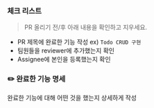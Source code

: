### 체크 리스트
> PR 올리기 전/후 아래 내용을 확인하고 지우세요.
 * PR 제목에 완료한 기능 작성 ex) `Todo CRUD 구현`
 * 팀원들을 reviewer에 추가했는지 확인
 * Assignee에 본인을 등록했는지 확인


### ✏️ 완료한 기능 명세

완료한 기능에 대해 어떤 것을 했는지 상세하게 작성